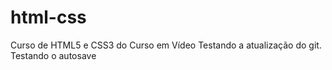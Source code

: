# html-css
 Curso de HTML5 e CSS3 do Curso em Vídeo
 Testando a atualização do git. 
 Testando o autosave
